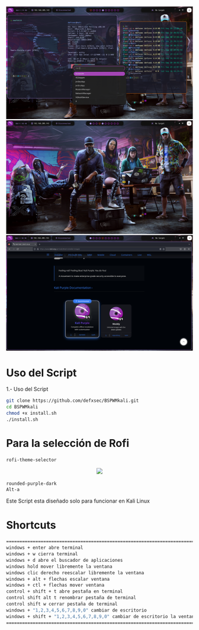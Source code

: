 ![Alt text](image.png)
![Alt text](image-1.png)
![Alt text](image-2.png)

# Uso del Script

1.- Uso del Script

```bash
git clone https://github.com/defxsec/BSPWMkali.git
cd BSPWMkali
chmod +x install.sh
./install.sh
```

# Para la selección de Rofi

```bash
rofi-theme-selector
```

<p align="center">
    <img src="![Alt text](image-3.png)">
</p>

```bash
rounded-purple-dark
Alt-a
```

Este Script esta diseñado solo para funcionar en Kali Linux

# Shortcuts

```bash
===========================================================================================================
windows + enter abre terminal
windows + w cierra terminal
windows + d abre el buscador de aplicaciones
windows hold mover libremente la ventana
windows clic derecho reescalar libremente la ventana
windows + alt + flechas escalar ventana
windows + ctl + flechas mover ventana
control + shift + t abre pestaña en terminal
control shift alt t renombrar pestaña de terminal
control shift w cerrar pestaña de terminal
windows + "1,2,3,4,5,6,7,8,9,0" cambiar de escritorio
windows + shift + "1,2,3,4,5,6,7,8,9,0" cambiar de escritorio la ventana actual al escritorio seleccionado
============================================================================================================
```
